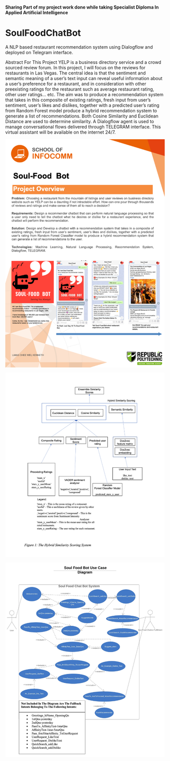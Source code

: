 #### Sharing Part of my project work done while taking Specialist Diploma In Applied Artificial Intelligence

# SoulFoodChatBot
A NLP based restaurant recommendation system using Dialogflow and deployed on Telegram interface.

Abstract For This Project
YELP is a business directory service and a crowd sourced review forum. In this project, I will focus on the reviews for restaurants in Las Vegas. The central idea is that the sentiment and semantic meaning of a user’s text input can reveal useful information about a user’s preference for a restaurant, and in consideration with other preexisting ratings for the restaurant such as average restaurant rating, other user ratings... etc. The aim was to produce a recommendation system that takes in this composite of existing ratings, fresh input from user’s sentiment, user’s likes and dislikes, together with a predicted user’s rating from Random Forest model produce a hybrid recommendation system to generate a list of recommendations. Both Cosine Similarity and Euclidean Distance are used to determine similarity. A Dialogflow agent is used to manage conversational flows delivered through TELEGRAM interface. This virtual assistant will be available on the internet 24/7.

![alt text](https://github.com/kenaimachine/SoulFoodChatBot/blob/main/ChatBotProjectOverview.png?raw=true)

![alt text](https://github.com/kenaimachine/SoulFoodChatBot/blob/main/SimilarityScoring.png?raw=true)

![alt text](https://github.com/kenaimachine/SoulFoodChatBot/blob/main/ChatBotUseCase.png?raw=true)



